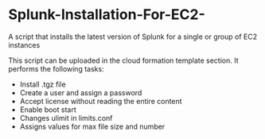 # Splunk-Installation-For-EC2-
A script that installs the latest version of Splunk for a single or group of EC2 instances

This script can be uploaded in the cloud formation template section. It performs the following tasks:
 - Install .tgz file 
 - Create a user and assign a password
 - Accept license without reading the entire content
 - Enable boot start
 - Changes ulimit in limits.conf
 - Assigns values for max file size and number

